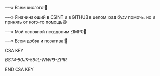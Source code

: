 ---» Всем кислого!👋

---» Я начинающий в OSINT и в GITHUB в целом, рад буду помочь, но и принять от кого-то помощь😄

---» Мой основной псевдоним ZIMP0👾

---» Всем добра и позитива!🌚

CSA KEY

*BST4-80JK-590L-WWP9-ZPIR*

END CSA KEY
